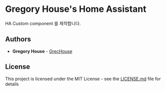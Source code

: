 # Gregory House's Home Assistant

HA Custom component 를 제작합니다.

## Authors

* **Gregory House** - [GrecHouse](https://grechouse.github.io)

## License

This project is licensed under the MIT License - see the [LICENSE.md](LICENSE.md) file for details


